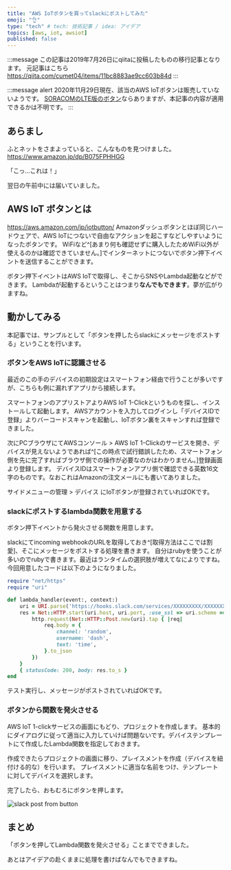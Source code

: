 ```yaml
---
title: "AWS IoTボタンを買ってslackにポストしてみた"
emoji: "👌"
type: "tech" # tech: 技術記事 / idea: アイデア
topics: [aws, iot, awsiot]
published: false
---
```


:::message
この記事は2019年7月26日にqiitaに投稿したものの移行記事となります。
元記事はこちら https://qiita.com/cumet04/items/11bc8883ae9cc603b84d
:::

:::message alert
2020年11月29日現在、該当のAWS IoTボタンは販売していないようです。
[SORACOMのLTE版のボタン](https://www.amazon.co.jp/dp/B07L59ZFVF/)ならありますが、本記事の内容が適用できるかは不明です。
:::

## あらまし
ふとネットをさまよっていると、こんなものを見つけました。
https://www.amazon.jp/dp/B075FPHHGG

「こっ...これは！」

翌日の午前中には届いていました。

## AWS IoT ボタンとは
https://aws.amazon.com/jp/iotbutton/
Amazonダッシュボタンとほぼ同じハードウェアで、AWS IoTにつないで自由なアクションを起こすなどしやすいようになったボタンです。
WiFiなど^[あまり何も確認せずに購入したためWiFi以外が使えるのかは確認できていません。]でインターネットにつないでボタン押下イベントを送信することができます。

ボタン押下イベントはAWS IoTで取得し、そこからSNSやLambda起動などができます。
Lambdaが起動するということはつまり**なんでもできます**。夢が広がりますね。

## 動かしてみる

本記事では、サンプルとして「ボタンを押したらslackにメッセージをポストする」ということを行います。

### ボタンをAWS IoTに認識させる
最近のこの手のデバイスの初期設定はスマートフォン経由で行うことが多いですが、こちらも例に漏れずアプリから接続します。

スマートフォンのアプリストアよりAWS IoT 1-Clickというものを探し、インストールして起動します。
AWSアカウントを入力してログインし「デバイスIDで登録」よりバーコードスキャンを起動し、IoTボタン裏をスキャンすれば登録できました。

次にPCブラウザにてAWSコンソール > AWS IoT 1-Clickのサービスを開き、デバイスが見えないようであれば^[この時点で試行錯誤したため、スマートフォン側を先に完了すればブラウザ側での操作が必要なのかはわかりません。]登録画面より登録します。
デバイスIDはスマートフォンアプリ側で確認できる英数16文字のものです。なおこれはAmazonの注文メールにも書いてありました。

サイドメニューの管理 > デバイス にIoTボタンが登録されていればOKです。

### slackにポストするlambda関数を用意する
ボタン押下イベントから発火させる関数を用意します。

slackにてincoming webhookのURLを取得しておき^[取得方法はここでは割愛]、そこにメッセージをポストする処理を書きます。
自分はrubyを使うことが多いのでrubyで書きます。最近はランタイムの選択肢が増えてなによりですね。
今回用意したコードは以下のようになりました。

```ruby:lambda.rb
require "net/https"
require "uri"

def lambda_handler(event:, context:)
    uri = URI.parse('https://hooks.slack.com/services/XXXXXXXXX/XXXXXXXXX/xxxxxxxxxxxxxxxxxxxxxxxx')
    res = Net::HTTP.start(uri.host, uri.port, :use_ssl => uri.scheme == "https") { |http|
        http.request(Net::HTTP::Post.new(uri).tap { |req|
            req.body = {
                channel: 'random',
                username: 'dash',
                text: 'time',
            }.to_json
        })
    }
    { statusCode: 200, body: res.to_s }
end
```

テスト実行し、メッセージがポストされていればOKです。

### ボタンから関数を発火させる
AWS IoT 1-clickサービスの画面にもどり、プロジェクトを作成します。
基本的にダイアログに従って適当に入力していけば問題ないです。デバイステンプレートにて作成したLambda関数を指定しておきます。

作成できたらプロジェクトの画面に移り、プレイスメントを作成（デバイスを紐付ける的な）を行います。
プレイスメントに適当な名前をつけ、テンプレートに対してデバイスを選択します。

完了したら、おもむろにボタンを押します。

![slack post from button](https://storage.googleapis.com/zenn-user-upload/a5bzykc59ena8vdiyhdvoxk3g11j)


## まとめ
「ボタンを押してLambda関数を発火させる」ことまでできました。

あとはアイデアの赴くままに処理を書けばなんでもできますね。
